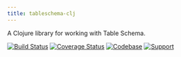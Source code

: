 ```yaml
---
title: tableschema-clj
---
```


A Clojure library for working with Table Schema.

[![Build Status](https://travis-ci.org/frictionlessdata/tableschema-clj.svg?branch=master)](https://travis-ci.org/frictionlessdata/tableschema-clj)
[![Coverage Status](https://coveralls.io/repos/github/frictionlessdata/tableschema-clj/badge.svg?branch=master)](https://coveralls.io/github/frictionlessdata/tableschema-clj?branch=master)
[![Codebase](https://img.shields.io/badge/codebase-github-brightgreen)](https://github.com/frictionlessdata/tableschema-clj)
[![Support](https://img.shields.io/badge/support-discord-brightgreen)](https://discordapp.com/invite/Sewv6av)

